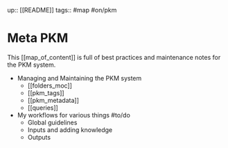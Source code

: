 up:: [[README]]
tags:: #map #on/pkm

# Meta PKM
This [[map_of_content]] is full of best practices and maintenance notes for the PKM system.

- Managing and Maintaining the PKM system
	- [[folders_moc]]
	- [[pkm_tags]]
	- [[pkm_metadata]]
	- [[queries]]
- My workflows for various things #to/do
	- Global guidelines
	- Inputs and adding knowledge
	- Outputs
